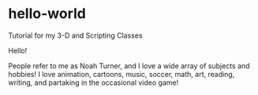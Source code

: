 # hello-world
Tutorial for my 3-D and Scripting Classes

Hello!

People refer to me as Noah Turner, and I love a wide array of subjects and hobbies!
I love animation, cartoons, music, soccer, math, art, reading, writing, and partaking in the occasional video game!
